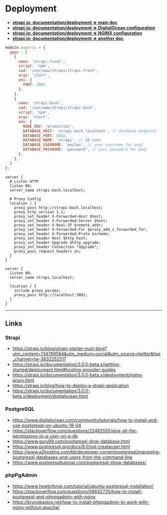 # Deployment

- [**strapi.io: documentation/deployment => main doc**](https://strapi.io/documentation/3.0.0-beta.x/getting-started/deployment.html#hosting-provider-guides)
- [**strapi.io: documentation/deployment => DigitalOcean configuration**](https://strapi.io/documentation/3.0.0-beta.x/deployment/digitalocean.html)
- [**strapi.io: documentation/deployment => NGINX configuration**](https://strapi.io/documentation/3.0.0-beta.x/deployment/nginx-proxy.html)
- [**strapi.io: documentation/deployment => another doc**](https://strapi.io/blog/how-to-deploy-a-strapi-application)


<code-info ext="js" path="ecosystem.config.js">

```js
module.exports = {
  apps : [
    {
      name: 'strapi-front',
      script: 'npm',
      cwd: '/var/www/strapi/strapi-front',
      args: 'start',
      env: {
        PORT: 3001
      },
    },
    {
      name: 'strapi-back',
      cwd: '/var/www/strapi/strapi-back',
      script: 'npm',
      args: 'start',
      env: {
        NODE_ENV: 'production',
        DATABASE_HOST: 'strapi-back.localhost', // database endpoint
        DATABASE_PORT: 5432,
        DATABASE_NAME: 'strapi', // DB name
        DATABASE_USERNAME: 'ewilan', // your username for psql
        DATABASE_PASSWORD: 'password', // your password for psql
      },
    },
  ]
};
```
</code-info>

<code-info ext="nginx" path="strapi">

```nginx
server {
  # Listen HTTP
  listen 80;
  server_name strapi-back.localhost;

  # Proxy Config
  location / {
    proxy_pass http://strapi-back.localhost;
    proxy_http_version 1.1;
    proxy_set_header X-Forwarded-Host $host;
    proxy_set_header X-Forwarded-Server $host;
    proxy_set_header X-Real-IP $remote_addr;
    proxy_set_header X-Forwarded-For $proxy_add_x_forwarded_for;
    proxy_set_header X-Forwarded-Proto $scheme;
    proxy_set_header Host $http_host;
    proxy_set_header Upgrade $http_upgrade;
    proxy_set_header Connection "Upgrade";
    proxy_pass_request_headers on;
  }
}

server {
  listen 80;
  server_name strapi.localhost;

  location / {
    include proxy_params;
    proxy_pass http://localhost:3001;
  }
}
```
</code-info>

---

## Links

### Strapi

- <https://strapi.io/blog/strapi-starter-nuxt-blog?utm_content=134788584&utm_medium=social&utm_source=twitter&hss_channel=tw-3832252517>
- <https://strapi.io/documentation/3.0.0-beta.x/getting-started/deployment.html#hosting-provider-guides>
- <https://strapi.io/documentation/3.0.0-beta.x/deployment/nginx-proxy.html>
- <https://strapi.io/blog/how-to-deploy-a-strapi-application>
- <https://strapi.io/documentation/3.0.0-beta.x/deployment/digitalocean.html>


### PostgreSQL

- <https://www.digitalocean.com/community/tutorials/how-to-install-and-use-postgresql-on-ubuntu-18-04>
- <https://stackoverflow.com/questions/22483555/give-all-the-permissions-to-a-user-on-a-db>
- <https://www.guru99.com/postgresql-drop-database.html>
- <https://www.postgresql.org/docs/8.0/sql-createuser.html>
- <https://www.a2hosting.com/kb/developer-corner/postgresql/managing-postgresql-databases-and-users-from-the-command-line>
- <https://www.postgresqltutorial.com/postgresql-show-databases/>

### phpPgAdmin

- <https://www.howtoforge.com/tutorial/ubuntu-postgresql-installation/>
- <https://stackoverflow.com/questions/56642735/how-to-install-postgresql-and-phppgadmin-with-nginx>
- <https://brunobastos.net/how-to-install-phppgadmin-to-work-with-nginx-without-apache/>
